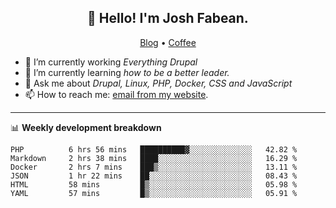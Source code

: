 <h2 align="center">👋 Hello! I'm Josh Fabean.</h2>
<p align="center">
  <a href="https://joshfabean.com">Blog</a> •
  <a href="https://www.buymeacoffee.com/LSxne6Yr4">Coffee</a>
</p>

- 🔭 I’m currently working *Everything Drupal*
- 🌱 I’m currently learning *how to be a better leader.*
- 💬 Ask me about *Drupal, Linux, PHP, Docker, CSS and JavaScript*
- 📫 How to reach me: [email from my website](https://joshfabean.com).

-------

📊 **Weekly development breakdown**
<!--START_SECTION:waka-->

```text
PHP          6 hrs 56 mins   ██████████▓░░░░░░░░░░░░░░   42.82 %
Markdown     2 hrs 38 mins   ████░░░░░░░░░░░░░░░░░░░░░   16.29 %
Docker       2 hrs 7 mins    ███▒░░░░░░░░░░░░░░░░░░░░░   13.11 %
JSON         1 hr 22 mins    ██░░░░░░░░░░░░░░░░░░░░░░░   08.43 %
HTML         58 mins         █▒░░░░░░░░░░░░░░░░░░░░░░░   05.98 %
YAML         57 mins         █▒░░░░░░░░░░░░░░░░░░░░░░░   05.91 %
```

<!--END_SECTION:waka-->

<!--
**fabean/fabean** is a ✨ _special_ ✨ repository because its `README.md` (this file) appears on your GitHub profile.

Here are some ideas to get you started:

- 🔭 I’m currently working on ...
- 🌱 I’m currently learning ...
- 👯 I’m looking to collaborate on ...
- 🤔 I’m looking for help with ...
- 💬 Ask me about ...
- 📫 How to reach me: ...
- 😄 Pronouns: ...
- ⚡ Fun fact: ...
-->
